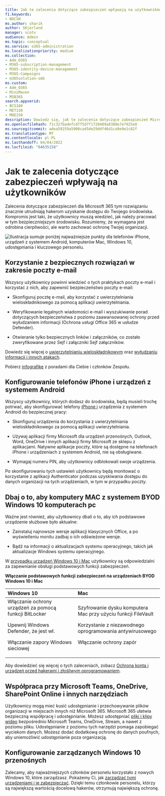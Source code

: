 ```yaml
---
title: Jak te zalecenia dotyczące zabezpieczeń wpływają na użytkowników
f1.keywords:
- NOCSH
ms.author: sharik
author: SKjerland
manager: scotv
audience: Admin
ms.topic: conceptual
ms.service: o365-administration
ms.localizationpriority: medium
ms.collection:
- Adm_O365
- M365-subscription-management
- M365-identity-device-management
- M365-Campaigns
- m365solution-smb
ms.custom:
- Adm_O365
- MiniMaven
- MSB365
search.appverid:
- BCS160
- MET150
- MOE150
description: Dowiedz się, jak te zalecenia dotyczące zabezpieczeń Microsoft 365 Business Premium wpływają na twoich użytkowników i chronią Twoje dane.
ms.openlocfilehash: f1c327badefcd7f5d7f1728489a8388e7e7925e8
ms.sourcegitcommit: adea59259a5900cad5de29ddf46d1ca9e9e1c82f
ms.translationtype: MT
ms.contentlocale: pl-PL
ms.lasthandoff: 04/04/2022
ms.locfileid: "64635158"
---
```

# <a name="how-these-security-recommendations-affect-your-users"></a>Jak te zalecenia dotyczące zabezpieczeń wpływają na użytkowników

Zalecenia dotyczące zabezpieczeń dla Microsoft 365 tym rozwiązaniu znacznie utrudniają hakerom uzyskanie dostępu do Twojego środowiska. Kompromis jest taki, że użytkownicy muszą wiedzieć, jak należy pracować w tym bezpieczniejszym środowisku. Rozumiemy, że wymagana jest odrobina cierpliwości, ale warto zachować ochronę Twojej organizacji.

![Ilustracja sumuje poniżej najważniejsze punkty dla telefonów iPhone, urządzeń z systemem Android, komputerów Mac, Windows 10, udostępniania i kluczowego personelu.](../media/M365-democracy-Users_900px.png)

## <a name="use-secure-email-practices"></a>Korzystanie z bezpiecznych rozwiązań w zakresie poczty e-mail

Wszyscy użytkownicy powinni wiedzieć o tych praktykach poczty e-mail i korzystać z nich, aby zapewnić bezpieczeństwo poczty e-mail:

- Skonfiguruj pocztę e-mail, aby korzystać z uwierzytelniania wieloskładnikowego za pomocą aplikacji uwierzytelniania.

- Weryfikowanie legalnych wiadomości e-mail i wyszukiwanie porad dotyczących bezpieczeństwa z poziomu zaawansowanej ochrony przed wyłudzaniem informacji (Ochrona usługi Office 365 w usłudze Defender).

- Otwieranie tylko bezpiecznych linków i załączników, co zostało zweryfikowane przez Sejf i załączniki Sejf załączników.

Dowiedz się więcej o [uwierzytelnianiu wieloskładnikowym](m365bp-multifactor-authentication.md) oraz [wyłudzaniu informacji i innych atakach](m365-campaigns-phishing-and-attacks.md).

Pobierz [infografikę](m365-campaigns-protect-campaign-infographic.md) z poradami dla Ciebie i członków Zespołu.

## <a name="set-up-iphones-and-android-devices"></a>Konfigurowanie telefonów iPhone i urządzeń z systemem Android

Wszyscy użytkownicy, których dodasz do środowiska, będą musieli trochę potrwać, aby skonfigurować telefony [iPhone i](../business/set-up-mobile-devices.md) urządzenia z systemem Android do bezpiecznej pracy:

- Skonfiguruj urządzenia do korzystania z uwierzytelniania wieloskładnikowego za pomocą aplikacji uwierzytelniania.

- Używaj aplikacji firmy Microsoft dla urządzeń przenośnych, Outlook, Word, OneDrive i innych aplikacji firmy Microsoft ze sklepu z aplikacjami. Natywne aplikacje poczty, które są dostępne na telefonach iPhone i urządzeniach z systemem Android, nie są obsługiwane. 

- Wymagaj numeru PIN, aby użytkownicy odblokowali swoje urządzenia.

Po skonfigurowaniu tych ustawień użytkownicy będą monitować o korzystanie z aplikacji Authenticator podczas uzyskiwania dostępu do danych organizacji na tych urządzeniach, w tym w przypadku poczty.

## <a name="keep-byod-macs-and-windows-10-pcs-fresh"></a>Dbaj o to, aby komputery MAC z systemem BYOD Windows 10 komputerach pc

Ważne jest również, aby użytkownicy dbali o to, aby ich podstawowe urządzenie służbowe było aktualne:

- Zainstaluj najnowsze wersje aplikacji klasycznych Office, a po wyświetleniu monitu zadbaj o ich odświeżone wersje.

- Bądź na informacji o aktualizacjach systemu operacyjnego, takich jak aktualizacje Windows systemu operacyjnego.

W [przypadku urządzeń Windows 10 i Mac](m365bp-protect-pcs-macs.md) użytkownicy są odpowiedzialni za zapewnianie obsługi podstawowych funkcji zabezpieczeń.

**Włączanie podstawowych funkcji zabezpieczeń na urządzeniach BYOD Windows 10 i Mac**

|**Windows 10**|**Mac**|
|:-----|:------|
|Włączanie ochrony urządzeń za pomocą funkcji BitLocker<p><p> Upewnij Windows Defender, że jest wł. <p>Włączanie zapory Windows sieciowej| Szyfrowanie dysku komputera Mac przy użyciu funkcji FileVault <p><p>Korzystanie z niezawodnego oprogramowania antywirusowego <p>Włączanie ochrony zapór|

Aby dowiedzieć się więcej o tych zaleceniach, zobacz [Ochrona konta i urządzeń przed hakerami i złośliwym oprogramowaniem](https://support.office.com/article/Protect-your-account-and-devices-from-hackers-and-malware-066d6216-a56b-4f90-9af3-b3a1e9a327d6#ID0EAABAAA=Windows_10).

## <a name="collaborate-using-microsoft-teams-onedrive-sharepoint-online-and-other-tools"></a>Współpraca przy Microsoft Teams, OneDrive, SharePoint Online i innych narzędziach

Użytkownicy mogą mieć kusić udostępnianie i przechowywanie plików organizacji w miejscach innych niż Microsoft 365. Microsoft 365 ułatwia bezpieczną współpracę i udostępnianie. Możesz udostępniać [pliki i klipy wideo](share-files-and-videos.md) bezpośrednio Microsoft Teams, OneDrive, Stream, a nawet z poziomu pliku. Udostępnianie z poziomu tych narzędzi pomaga zapobiegać wyciekom danych. Możesz dodać dodatkową ochronę do danych poufnych, aby uniemożliwić udostępnianie poza organizacją.

## <a name="set-up-managed-windows-10-devices"></a>Konfigurowanie zarządzanych Windows 10 przenośnych

Zalecamy, aby najważniejszych członków personelu korzystało z nowych Windows 10, które zarządzasz. Pokażemy Ci, jak [zarządzać tymi urządzeniami i je zabezpieczać](../business/set-up-windows-devices.md?toc=/microsoft-365/campaigns/toc.json). Dzięki temu członkowie personelu, którzy są największą wartością docelową hakerów, otrzymują największą ochronę.
